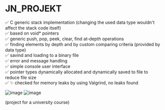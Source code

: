 # JN_PROJEKT

✅ C generic stack implementation (changing the used data type wouldn't affect the stack code itself)  
✅ based on void* pointers  
✅ generic push, pop, peek, clear, find at-depth operations  
✅ finding elements by depth and by custom comparing criteria (provided by data type)  
✅ savind and loading to a binary file  
✅ error and message handling  
✅ simple console user interface  
✅ pointer types dynamically allocated and dynamically saved to file to reduce file size  
✅ ✨ checked for memory leaks by using Valgrind, no leaks found

![image](https://github.com/user-attachments/assets/a42bd787-b2a8-4302-a84b-35376659f519)
![image](https://github.com/user-attachments/assets/8313d0a1-040c-4571-8bcc-f1497e54810c)

(project for a university course)
